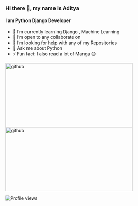 ### Hi there 👋, my name is Aditya
#### I am Python Django Developer
<!-- ![I am Python Django Developer](https://arturssmirnovs.github.io/github-profile-readme-generator/images/banner.png) -->


- 🌱 I’m currently learning Django , Machine Learning 
- 👯 I’m open to any collaborate on
- 🤔 I’m looking for help with any of my Repositories 
- 💬 Ask me about Python 
- ⚡ Fun fact: I also read a lot of Manga 😉 

<!-- 
[<img src='https://cdn.jsdelivr.net/npm/simple-icons@3.0.1/icons/github.svg' alt='github' height='40'>](https://github.com/Aditya-aot)   -->

<!-- <a href='https://docs.github.com/en/developers'><img src='https://raw.githubusercontent.com/acervenky/animated-github-badges/master/assets/devbadge.gif' width='40' height='40'></a> <a href='https://github.com/pricing'><img src='https://raw.githubusercontent.com/acervenky/animated-github-badges/master/assets/pro.gif' width='40' height='40'></a>  -->

<!-- ![GitHub stats](https://github-readme-stats.vercel.app/api?username=aditya-aot&&show_icons=true&title_color=ffffff&icon_color=bb2acf&text_color=daf7dc&bg_color=151515)  

![Top Langs](https://github-readme-stats-anuraghazra1.vercel.app/api/top-langs/?username=aditya-aot&layout=compact&theme=material-palenight) -->

[<img src='https://github-readme-stats.vercel.app/api?username=aditya-aot&&show_icons=true&title_color=ffffff&icon_color=bb2acf&text_color=daf7dc&bg_color=151515' alt='github' width='400' height='200' >](https://github.com/Aditya-aot) 
[<img src='https://github-readme-stats-anuraghazra1.vercel.app/api/top-langs/?username=aditya-aot&layout=compact&theme=material-palenight' alt='github' width='400' height='200'>](https://github.com/Aditya-aot) 
<!-- ![GitHub Activity Graph](https://activity-graph.herokuapp.com/graph?username=Aditya-aot&theme=react-dark)  -->
<!-- <img src='https://activity-graph.herokuapp.com/graph?username=Aditya-aot&theme=react-dark' width='500' height='200'> -->

![Profile views](https://gpvc.arturio.dev/Aditya-aot)

